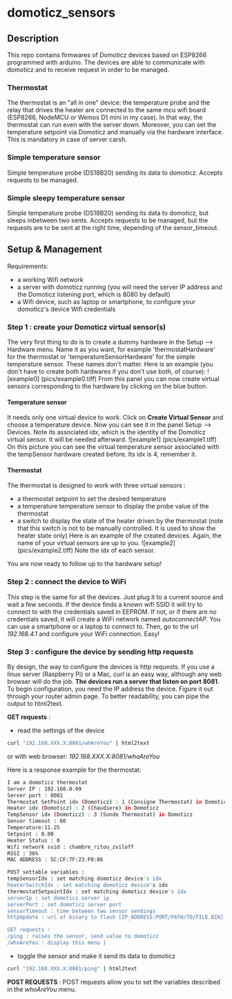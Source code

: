 # domoticz_sensors

## Description
This repo contains firmwares of Domoticz devices based on ESP8266 programmed with arduino. The devices are able to communicate with domoticz and to receive request in order to be managed.

### Thermostat
The thermostat is an "all in one" device: the temperature probe and the relay that drives the heater are connected to the same mcu wifi board (ESP8266, NodeMCU or Wemos D1 mini in my case). In that way, the thermostat can run even with the server down. Moreover, you can set the temperature setpoint via Domoticz and manually via the hardware interface. This is mandatory in case of server carsh.
### Simple temperature sensor
Simple temperature probe (DS18B20) sending its data to domoticz. Accepts requests to be managed.

### Simple sleepy temperature sensor
Simple temperature probe (DS18B20) sending its data to domoticz, but sleeps inbetween two sents. Accepts requests to be managed, but the requests are to be sent at the right time, depending of the sensor_timeout.


## Setup & Management
Requirements:
* a working Wifi network
* a server with domoticz running (you will need the server IP address and the Domoticz listening port, which is 8080 by default)
* a Wifi device, such as laptop or smartphone, to configure your domoticz's device Wifi credentials

### Step 1 : create your Domoticz virtual sensor(s)
The very first thing to do is to create a dummy hardware in the Setup --> Hardware menu. Name it as you want, for example 'thermostatHardware' for the thermostat or 'temperatureSensorHardware' for the simple temperature sensor. These names don't matter. Here is an example (you don't have to create both hardwares if you don't use both, of course):
![example0]
(pics/example0.tiff)
From this panel you can now create virtual sensors corresponding to the hardware by clicking on the blue button.
#### Temperature sensor
It needs only one virtual device to work. Click on __Create Virtual Sensor__ and choose a temperature device. Now you can see it in the panel Setup --> Devices. Note its associated idx, which is the identity of the Domoticz virtual sensor. It will be needed afterward.
![example1]
(pics/example1.tiff)
On this picture you can see the virtual temperature sensor associated with the tempSensor hardware created before. Its idx is 4, remember it.

#### Thermostat
The thermostat is designed to work with three virtual sensors :
* a thermostat setpoint to set the desired temperature
* a temperature temperature sensor to display the probe value of the thermostat
* a switch to display the state of the heater driven by the thermostat (note that this switch is not to be manually controlled. It is used to show the heater state only)
Here is an example of the created devices. Again, the name of your virtual sensors are up to you.
![example2]
(pics/example2.tiff)
Note the idx of each sensor.

You are now ready to follow up to the hardware setup!

### Step 2 : connect the device to WiFi
This step is the same for all the devices. Just plug it to a current source and wait a few seconds. If the device finds a known wifi SSID it will try to connect to with the credentials saved in EEPROM. If not, or if there are no credentials saved, it will create a WiFi network named _autoconnectAP_. You can use a smartphone or a laptop to connect to. Then, go to the url _192.168.4.1_ and configure your WiFi connection. Easy!

### Step 3 : configure the  device by sending http requests
By design, the way to configure the devices is http requests. If you use a linux server (Raspberry Pi) or a Mac, _curl_ is an easy way, although any web browser will do the job. __The devices run a server that listen on port 8081__. To begin configuration, you need the IP address the device. Figure it out through your router admin page. To better readability, you can pipe the output to html2text.

__GET requests__ :

* read the settings of the device
```sh
curl "192.168.XXX.X:8081/whAreYou" | html2text
```
or with web browser:
_192.168.XXX.X:8081/whoAreYou_

Here is a response example for the thermostat:
```sh {
I am a domoticz thermostat
Server IP : 192.168.0.99
Server port : 8081
Thermostat SetPoint idx (Domoticz) : 1 (Consigne Thermostat) in Domoticz
Heater idx (Domoticz) : 2 (Chaudiere) in Domoticz
TempSensor idx (Domoticz) : 3 (Sonde Thermostat) in Domoticz
Sensor timeout : 60
Temperature:11.25
Setpoint : 8.00
Heater Status : 0
Wifi network ssid : chambre_ritou_zviloff
RSSI : 36%
MAC ADDRESS : 5C:CF:7F:23:F0:86

POST settable variables :
tempSensorIdx : set matching domoticz device's idx
heaterSwitchIdx : set matching domoticz device's idx
thermostatSetpointIdx : set matching domoticz device's idx
serverIp : set domoticz server ip
serverPort : set domoticz server port
sensorTimeout : time between two sensor sendings
httpUpdate : url of binary to flash [IP_ADDRESS:PORT/PATH/TO/FILE.BIN]

GET requests :
/ping : raises the sensor, send value to domoticz
/whoAreYou : display this menu }
```

* toggle the sensor and make it send its data to domoticz
```sh
curl "192.168.XXX.X:8081/ping" | html2text
```

__POST REQUESTS__ :
POST requests allow you to set the variables described in the _whoAreYou_ menu.
